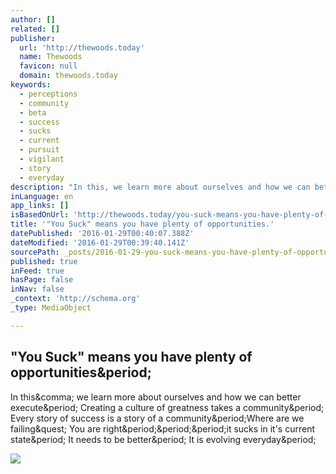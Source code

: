 ```yaml
---
author: []
related: []
publisher:
  url: 'http://thewoods.today'
  name: Thewoods
  favicon: null
  domain: thewoods.today
keywords:
  - perceptions
  - community
  - beta
  - success
  - sucks
  - current
  - pursuit
  - vigilant
  - story
  - everyday
description: "In this, we learn more about ourselves and how we can better execute. Creating a culture of greatness takes a community. Every story of success is a story of a community.Where are we failing? You are right...it sucks in it's current state. It needs to be better. It is evolving everyday."
inLanguage: en
app_links: []
isBasedOnUrl: 'http://thewoods.today/you-suck-means-you-have-plenty-of-opportunities/'
title: '"You Suck" means you have plenty of opportunities.'
datePublished: '2016-01-29T00:40:07.388Z'
dateModified: '2016-01-29T00:39:40.141Z'
sourcePath: _posts/2016-01-29-you-suck-means-you-have-plenty-of-opportunities.md
published: true
inFeed: true
hasPage: false
inNav: false
_context: 'http://schema.org'
_type: MediaObject

---
```

<article style=""><h1>"You Suck" means you have plenty of opportunities&amp;period;</h1><p>In this&amp;comma; we learn more about ourselves and how we can better execute&amp;period; Creating a culture of greatness takes a community&amp;period; Every story of success is a story of a community&amp;period;Where are we failing&amp;quest; You are right&amp;period;&amp;period;&amp;period;it sucks in it's current state&amp;period; It needs to be better&amp;period; It is evolving everyday&amp;period;</p><img src="https://s3-us-west-2.amazonaws.com/the-grid-img/p/50e83e93646aa888ec3305cd2ee2b650bde8e1b6.jpg" /></article>